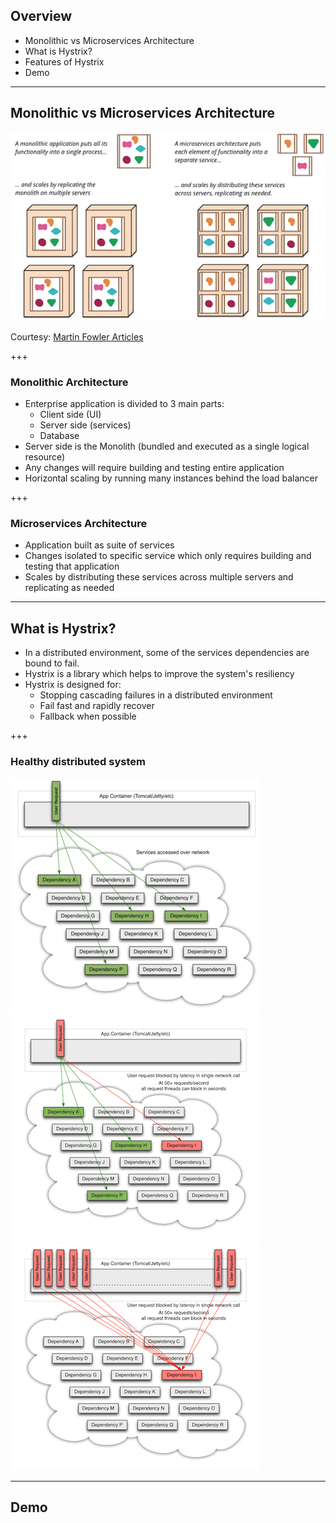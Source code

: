 ## Overview

* Monolithic vs Microservices Architecture
* What is Hystrix?
* Features of Hystrix
* Demo

---

## Monolithic vs Microservices Architecture

![Monolith vs Microservices architecture](/images/monolith_vs_microservices.png)

Courtesy: [Martin Fowler Articles](https://martinfowler.com/articles/microservices.html)

+++

### Monolithic Architecture

* Enterprise application is divided to 3 main parts:
    * Client side (UI)
    * Server side (services)
    * Database 
* Server side is the Monolith (bundled and executed as a single logical resource)
* Any changes will require building and testing entire application
* Horizontal scaling by running many instances behind the load balancer

+++

### Microservices Architecture

* Application built as suite of services
* Changes isolated to specific service which only requires building and testing that application
* Scales by distributing these services across multiple servers and replicating as needed

---

## What is Hystrix?

* In a distributed environment, some of the services dependencies are bound to fail.
* Hystrix is a library which helps to improve the system's resiliency
* Hystrix is designed for:
    * Stopping cascading failures in a distributed environment
    * Fail fast and rapidly recover
    * Fallback when possible

+++

### Healthy distributed system

![Healthy distributed system](/images/healthy_distributed_systems.png) ![One dependency failure](/images/one_dependency_service_failure.png) ![Cascading services failure](/images/cascading_services_failure.png)

---

## Demo